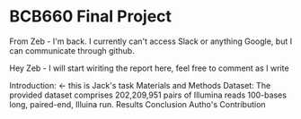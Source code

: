 # BCB660 Final Project

From Zeb - I'm back. I currently can't access Slack or anything Google, but
I can communicate through github.

Hey Zeb - I will start wiriting the report here, feel free to comment as I write

Introduction: <- this is Jack's task
Materials and Methods
Dataset:
The provided dataset comprises 202,209,951 pairs of Illumina reads 100-bases long, paired-end, Illuina run.
Results
Conclusion
Autho's Contribution
